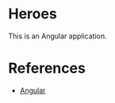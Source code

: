 # Heroes
This is an Angular application.

# References
- [Angular](https://angular.io/tutorial/tour-of-heroes "tour of heroes")



